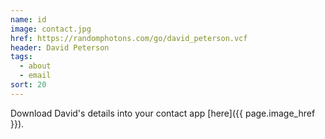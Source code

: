 ```yaml
---
name: id
image: contact.jpg
href: https://randomphotons.com/go/david_peterson.vcf
header: David Peterson
tags:
  - about
  - email
sort: 20
---
```

Download David's details into your contact app [here]({{ page.image_href }}).
